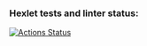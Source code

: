 ### Hexlet tests and linter status:
[![Actions Status](https://github.com/kat-in/frontend-project-44/actions/workflows/hexlet-check.yml/badge.svg)](https://github.com/kat-in/frontend-project-44/actions)